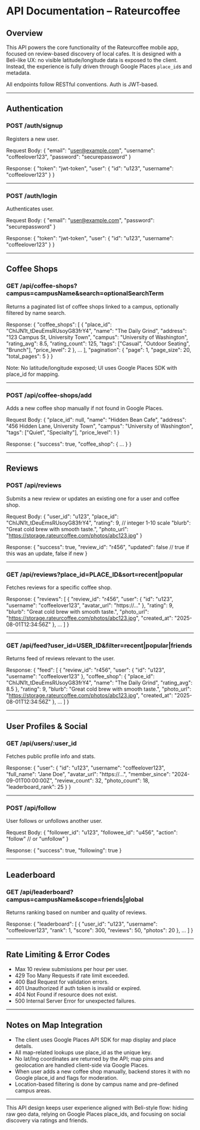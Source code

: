 # API Documentation – Rateurcoffee

## Overview

This API powers the core functionality of the Rateurcoffee mobile app, focused on review-based discovery of local cafes. It is designed with a Beli-like UX: no visible latitude/longitude data is exposed to the client. Instead, the experience is fully driven through Google Places `place_id`s and metadata.

All endpoints follow RESTful conventions. Auth is JWT-based.

---

## Authentication

### POST /auth/signup

Registers a new user.

Request Body:
{
  "email": "user@example.com",
  "username": "coffeelover123",
  "password": "securepassword"
}

Response:
{
  "token": "jwt-token",
  "user": { "id": "u123", "username": "coffeelover123" }
}

---

### POST /auth/login

Authenticates user.

Request Body:
{
  "email": "user@example.com",
  "password": "securepassword"
}

Response:
{
  "token": "jwt-token",
  "user": { "id": "u123", "username": "coffeelover123" }
}

---

## Coffee Shops

### GET /api/coffee-shops?campus=campusName&search=optionalSearchTerm

Returns a paginated list of coffee shops linked to a campus, optionally filtered by name search.

Response:
{
  "coffee_shops": [
    {
      "place_id": "ChIJN1t_tDeuEmsRUsoyG83frY4",
      "name": "The Daily Grind",
      "address": "123 Campus St, University Town",
      "campus": "University of Washington",
      "rating_avg": 8.5,
      "rating_count": 125,
      "tags": ["Casual", "Outdoor Seating", "Brunch"],
      "price_level": 2
    },
    ...
  ],
  "pagination": {
    "page": 1,
    "page_size": 20,
    "total_pages": 5
  }
}

Note: No latitude/longitude exposed; UI uses Google Places SDK with place_id for mapping.

---

### POST /api/coffee-shops/add

Adds a new coffee shop manually if not found in Google Places.

Request Body:
{
  "place_id": null,
  "name": "Hidden Bean Cafe",
  "address": "456 Hidden Lane, University Town",
  "campus": "University of Washington",
  "tags": ["Quiet", "Specialty"],
  "price_level": 1
}

Response:
{
  "success": true,
  "coffee_shop": { ... }
}

---

## Reviews

### POST /api/reviews

Submits a new review or updates an existing one for a user and coffee shop.

Request Body:
{
  "user_id": "u123",
  "place_id": "ChIJN1t_tDeuEmsRUsoyG83frY4",
  "rating": 9,          // integer 1-10 scale
  "blurb": "Great cold brew with smooth taste.",
  "photo_url": "https://storage.rateurcoffee.com/photos/abc123.jpg"
}

Response:
{
  "success": true,
  "review_id": "r456",
  "updated": false    // true if this was an update, false if new
}

---

### GET /api/reviews?place_id=PLACE_ID&sort=recent|popular

Fetches reviews for a specific coffee shop.

Response:
{
  "reviews": [
    {
      "review_id": "r456",
      "user": { "id": "u123", "username": "coffeelover123", "avatar_url": "https://..." },
      "rating": 9,
      "blurb": "Great cold brew with smooth taste.",
      "photo_url": "https://storage.rateurcoffee.com/photos/abc123.jpg",
      "created_at": "2025-08-01T12:34:56Z"
    },
    ...
  ]
}

---

### GET /api/feed?user_id=USER_ID&filter=recent|popular|friends

Returns feed of reviews relevant to the user.

Response:
{
  "feed": [
    {
      "review_id": "r456",
      "user": { "id": "u123", "username": "coffeelover123" },
      "coffee_shop": {
        "place_id": "ChIJN1t_tDeuEmsRUsoyG83frY4",
        "name": "The Daily Grind",
        "rating_avg": 8.5
      },
      "rating": 9,
      "blurb": "Great cold brew with smooth taste.",
      "photo_url": "https://storage.rateurcoffee.com/photos/abc123.jpg",
      "created_at": "2025-08-01T12:34:56Z"
    },
    ...
  ]
}

---

## User Profiles & Social

### GET /api/users/:user_id

Fetches public profile info and stats.

Response:
{
  "user": {
    "id": "u123",
    "username": "coffeelover123",
    "full_name": "Jane Doe",
    "avatar_url": "https://...",
    "member_since": "2024-09-01T00:00:00Z",
    "review_count": 32,
    "photo_count": 18,
    "leaderboard_rank": 25
  }
}

---

### POST /api/follow

User follows or unfollows another user.

Request Body:
{
  "follower_id": "u123",
  "followee_id": "u456",
  "action": "follow"    // or "unfollow"
}

Response:
{
  "success": true,
  "following": true
}

---

## Leaderboard

### GET /api/leaderboard?campus=campusName&scope=friends|global

Returns ranking based on number and quality of reviews.

Response:
{
  "leaderboard": [
    {
      "user_id": "u123",
      "username": "coffeelover123",
      "rank": 1,
      "score": 300,
      "reviews": 50,
      "photos": 20
    },
    ...
  ]
}

---

## Rate Limiting & Error Codes

- Max 10 review submissions per hour per user.
- 429 Too Many Requests if rate limit exceeded.
- 400 Bad Request for validation errors.
- 401 Unauthorized if auth token is invalid or expired.
- 404 Not Found if resource does not exist.
- 500 Internal Server Error for unexpected failures.

---

## Notes on Map Integration

- The client uses Google Places API SDK for map display and place details.
- All map-related lookups use place_id as the unique key.
- No lat/lng coordinates are returned by the API; map pins and geolocation are handled client-side via Google Places.
- When user adds a new coffee shop manually, backend stores it with no Google place_id and flags for moderation.
- Location-based filtering is done by campus name and pre-defined campus areas.

---

This API design keeps user experience aligned with Beli-style flow: hiding raw geo data, relying on Google Places place_ids, and focusing on social discovery via ratings and friends.

